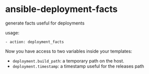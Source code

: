 ansible-deployment-facts
========================

generate facts useful for deployments

usage:

    - action: deployment_facts

Now you have access to two variables inside your templates:

  - `deployment.build_path`: a temporary path on the host.
  - `deployment.timestamp`: a timestamp useful for the releases path
